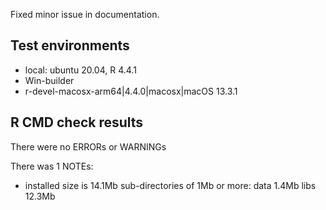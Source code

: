 
Fixed minor issue in documentation.

## Test environments

* local: ubuntu 20.04, R 4.4.1
* Win-builder
* r-devel-macosx-arm64|4.4.0|macosx|macOS 13.3.1


## R CMD check results

There were no ERRORs or WARNINGs

There was 1 NOTEs:

* installed size is 14.1Mb
  sub-directories of 1Mb or more:
    data   1.4Mb
    libs  12.3Mb

